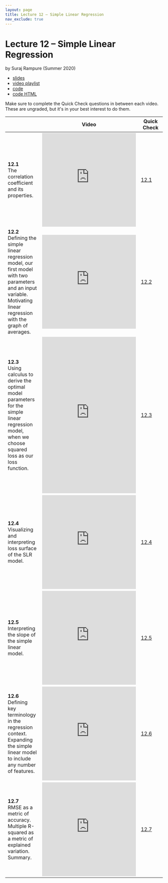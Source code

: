 ```yaml
---
layout: page
title: Lecture 12 – Simple Linear Regression
nav_exclude: true
---
```


# Lecture 12 – Simple Linear Regression

by Suraj Rampure (Summer 2020)

- [slides](https://docs.google.com/presentation/d/1aShmrYee4eV8FCWbdNRVrevahBRqsAQSudMbuSXLHFM/edit#slide=id.p)
- [video playlist](https://www.youtube.com/playlist?list=PLQCcNQgUcDfrPvqEpxSC3iJTelL3KyYyo)
- [code](https://data100.datahub.berkeley.edu/hub/user-redirect/git-sync?repo=https://github.com/DS-100/su20&subPath=lecture/lec12/)
- [code HTML](../../resources/assets/lectures/lec12/lec12.html)

Make sure to complete the Quick Check questions in between each video. These are ungraded, but it's in your best interest to do them.

<table>
<colgroup>
<col style="width: 25%" />
<col style="width: 25%" />
<col style="width: 25%" />
</colgroup>
<thead>
<tr class="header">
<th></th>
<th>Video</th>
<th>Quick Check</th>
</tr>
</thead>
<tbody>
<tr>
<td><strong>12.1</strong> <br>The correlation coefficient and its properties.</td>
<td><iframe width="300" height="300" height src="https://youtube.com/embed/6RmAOKEVPeQ" frameborder="0" allow="accelerometer; autoplay; encrypted-media; gyroscope; picture-in-picture" allowfullscreen></iframe></td>
<td><a href="https://docs.google.com/forms/d/e/1FAIpQLSe91tViJoRXuAPEt373CBeQVZkSLgGQot4HOKYtvQ9uqvUqPw/viewform" target="\_blank">12.1</a></td>
</tr>
<tr>
<td><strong>12.2</strong> <br>Defining the simple linear regression model, our first model with two parameters and an input variable. Motivating linear regression with the graph of averages.</td>
<td><iframe width="300" height="300" height src="https://youtube.com/embed/crDa6Y34r3A" frameborder="0" allow="accelerometer; autoplay; encrypted-media; gyroscope; picture-in-picture" allowfullscreen></iframe></td>
<td><a href="https://docs.google.com/forms/d/e/1FAIpQLSdVxSEerA09XK38TnszCl4lLx7ev4FBLH_ztd8vypmxi0t8Fg/viewform" target="\_blank">12.2</a></td>
</tr>
<tr>
<td><strong>12.3</strong> <br>Using calculus to derive the optimal model parameters for the simple linear regression model, when we choose squared loss as our loss function.</td>
<td><iframe width="300" height="500" height src="https://youtube.com/embed/7hVK78Ir618" frameborder="0" allow="accelerometer; autoplay; encrypted-media; gyroscope; picture-in-picture" allowfullscreen></iframe></td>
<td><a href="https://docs.google.com/forms/d/e/1FAIpQLSfB9-q8n2yCKzJA5SDXmlc0ymHmAORSpjaoyBCPVyMbaG4xhw/viewform" target="\_blank">12.3</a></td>
</tr>
<tr>
<td><strong>12.4</strong> <br>Visualizing and interpreting loss surface of the SLR model.</td>
<td><iframe width="300" height="300" height src="https://youtube.com/embed/K3e19T_Z9JU" frameborder="0" allow="accelerometer; autoplay; encrypted-media; gyroscope; picture-in-picture" allowfullscreen></iframe></td>
<td><a href="https://docs.google.com/forms/d/e/1FAIpQLSeszzmYyRBQ0ADJ0ixJvRusTMaFf0qai8q16deeQmY5o_PWpQ/viewform" target="\_blank">12.4</a></td>
</tr>
<tr>
<td><strong>12.5</strong> <br>Interpreting the slope of the simple linear model. </td>
<td><iframe width="300" height="300" height src="https://youtube.com/embed/dKI_lDXDzvI" frameborder="0" allow="accelerometer; autoplay; encrypted-media; gyroscope; picture-in-picture" allowfullscreen></iframe></td>
<td><a href="https://docs.google.com/forms/d/e/1FAIpQLSekCeAkcdussnx4zyEvGaAtvaxOGUQ6sPem8UdUloPMvwYmYA/viewform" target="\_blank">12.5</a></td>
</tr>
<tr>
<td><strong>12.6</strong> <br>Defining key terminology in the regression context. Expanding the simple linear model to include any number of features.</td>
<td><iframe width="300" height="300" height src="https://youtube.com/embed/LHbuY63Bh_0" frameborder="0" allow="accelerometer; autoplay; encrypted-media; gyroscope; picture-in-picture" allowfullscreen></iframe></td>
<td><a href="https://docs.google.com/forms/d/e/1FAIpQLSckP-RY6u4CmgtibM5urc6wWf9uQPzv5KoXGYy-lendLqD5AA/viewform" target="\_blank">12.6</a></td>
</tr>
<tr>
<td><strong>12.7</strong> <br>RMSE as a metric of accuracy. Multiple R-squared as a metric of explained variation. Summary.</td>
<td><iframe width="300" height="300" height src="https://youtube.com/embed/hZvluH6A12I" frameborder="0" allow="accelerometer; autoplay; encrypted-media; gyroscope; picture-in-picture" allowfullscreen></iframe></td>
<td><a href="https://docs.google.com/forms/d/e/1FAIpQLSdSTtOCwge1ShGlEKJucXS2XLKXQNyooKpJ7UAa5EgHv9D61g/viewform" target="\_blank">12.7</a></td>
</tr>
